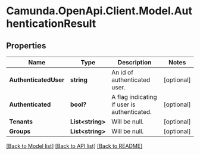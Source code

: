 # Camunda.OpenApi.Client.Model.AuthenticationResult

## Properties

Name | Type | Description | Notes
------------ | ------------- | ------------- | -------------
**AuthenticatedUser** | **string** | An id of authenticated user. | [optional] 
**Authenticated** | **bool?** | A flag indicating if user is authenticated. | [optional] 
**Tenants** | **List&lt;string&gt;** | Will be null. | [optional] 
**Groups** | **List&lt;string&gt;** | Will be null. | [optional] 

[[Back to Model list]](../README.md#documentation-for-models) [[Back to API list]](../README.md#documentation-for-api-endpoints) [[Back to README]](../README.md)

